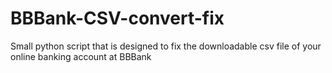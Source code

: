 # BBBank-CSV-convert-fix
Small python script that is designed to fix the downloadable csv file of your online banking account at BBBank
